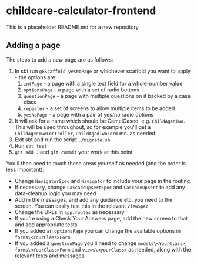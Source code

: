 # childcare-calculator-frontend

This is a placeholder README.md for a new repository

## Adding a page

The steps to add a new page are as follows:

1. In sbt run `g8Scaffold yesNoPage` or whichever scaffold you want to apply - the options are:
    1. `intPage` - a page with a single text field for a whole-number value
    2. `optionsPage` - a page with a set of radio buttons
    3. `questionPage` - a page with multiple questions on it backed by a case class
    4. `repeater` - a set of screens to allow multiple items to be added
    5. `yesNoPage` - a page with a pair of yes/no radio options
2. It will ask for a name which should be CamelCased, e.g. `ChildAgedTwo`.  This will be used throughout, so for example you'll get a `ChildAgedTwoController`, `ChildAgedTwoForm` etc. as needed
3. Exit sbt and run the script `./migrate.sh`
4. Run `sbt test`
5. `git add .` and `git commit` your work at this point

You'll then need to touch these areas yourself as needed (and the order is less important):

* Change `NavigatorSpec` and `Navigator` to include your page in the routing.
* If necessary, change `CascadeUpsertSpec` and `CascadeUpsert` to add any data-cleanup logic you may need
* Add in the messages, and add any guidance etc. you need to the screen.  You can easily test this in the relevant `ViewSpec`
* Change the URLs in `app.routes` as necessary
* If you're using a Check Your Answers page, add the new screen to that and add appropriate tests
* If you added an `optionsPage` you can change the available options in `forms\<YourClass>Form`
* If you added a `questionPage` you'll need to change `models\<YourClass>`, `forms\<YourClass>Form` and `views\<yourClass>` as needed, along with the relevant tests and messages

